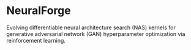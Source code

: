 # NeuralForge
Evolving differentiable neural architecture search (NAS) kernels for generative adversarial network (GAN) hyperparameter optimization via reinforcement learning.
